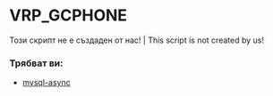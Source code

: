 # VRP_GCPHONE

Този скрипт не е създаден от нас! |
This script is not created by us!

### Трябват ви:
- [mysql-async](https://github.com/brouznouf/fivem-mysql-async)

